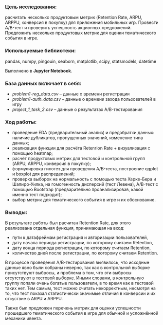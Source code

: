 ### **Цель исследования:** 
расчитать несколько продуктовым метрик (Retention Rate, ARPU, ARPPU, конверсия в покупку) для приложения мобильных игр. Провести A/B-тест и проверить успешность акционных предложений. Предложить несколько продуктовых метрик для оценки тематического события в игре.

### **Используемые библиотеки:** 
pandas, numpy, pingouin, seaborn, matplotlib, scipy, statsmodels, datetime

Выполнено в **Jupyter Notebook**.

### **База данных включает в себя:**
+ _problem1-reg_data.csv_ – данные о времени регистрации
+ _problem1-auth_data.csv_ – данные о времени захода пользователей в игру
+ _project_1_task_2.csv_ – данные о результатах A/B-тестирования

### **Ход работы:**
+ проведение EDA (предварительный анализ) и предобратки данных: наличие дубликатов, пропущенных значений, изменение типа данных;
+ реализация функции для расчёта Retenrion Rate + визуализация с помощью heatmap;
+ расчёт продуктовых метрик для тестовой и контрольной групп (ARPU, ARPPU, конверсия в покупку);
+ формулировка гипотез для проведения A/B-теста, построение qqplot и boxplot для распределений;
+ проверка выборок на нормальность с помощью теста Харке-Бера и Шапиро-Уилка, на гомогенность дисперсий (тест Левена), A/B-тест с помощью Bootstrap (предварительно проанализировав, какой именно тест подходит);
+ выбор метрик для тематического события в игре и их обоснование.

### **Выводы:**
В результате работы был расчитан Retention Rate, для этого реализована отдельная функция, принимающая на вход:
  + пути к датафреймам регистрация и авторизации пользователей,
  + дату начала периода регистрации, по которому считаем Retention,
  + дату конца периода регистрации, по которому считаем Retention,
  + количество дней после регистрации, по которому считаем Retention.
    
В процессе проведения A/B-тестирования выявилось, что исходные данные явно были собраны неверно, так как в контрольной выборке присутствуют выбросы, и проблема в том, что эти выбросы отсутствуют в тестовой выборке. Иными словами, в контрольную группу попали очень богатые пользователи, в то время как в тестовой таких нет. Тем самым, тест можно считать некорректным, несмотря на то, что тест показал статистически значимые отличия в конверсии и их отсуствие в ARPU и ARPPU.

Также был предложен перечень метрик для оценки успешности прошедшего тематического события в игре для обычной и усложнённой механики ивента. 
